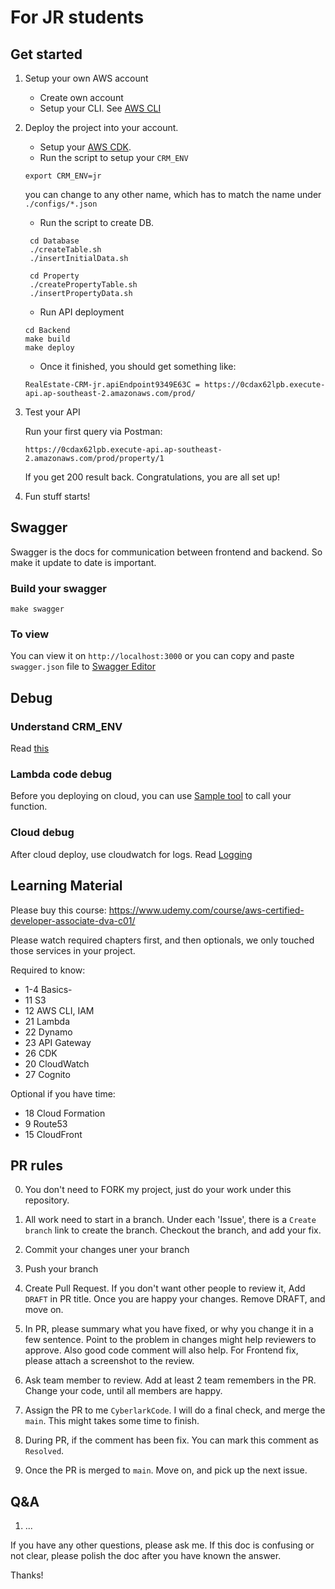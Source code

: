# For JR students

## Get started

1. Setup your own AWS account

   - Create own account
   - Setup your CLI. See [AWS CLI](https://docs.aws.amazon.com/cli/latest/userguide/cli-chap-getting-started.html)

2. Deploy the project into your account.

   - Setup your [AWS CDK](https://docs.aws.amazon.com/cdk/v2/guide/getting_started.html).
   - Run the script to setup your `CRM_ENV`

   ```
   export CRM_ENV=jr
   ```

   you can change to any other name, which has to match the name under `./configs/*.json`

   - Run the script to create DB.

   ```
    cd Database
    ./createTable.sh
    ./insertInitialData.sh

    cd Property
    ./createPropertyTable.sh
    ./insertPropertyData.sh
   ```

   - Run API deployment

   ```
   cd Backend
   make build
   make deploy
   ```

   - Once it finished, you should get something like:

   ```
   RealEstate-CRM-jr.apiEndpoint9349E63C = https://0cdax62lpb.execute-api.ap-southeast-2.amazonaws.com/prod/
   ```

3. Test your API

   Run your first query via Postman:

   ```
   https://0cdax62lpb.execute-api.ap-southeast-2.amazonaws.com/prod/property/1
   ```

   If you get 200 result back. Congratulations, you are all set up!

4. Fun stuff starts!

## Swagger

Swagger is the docs for communication between frontend and backend. So make it update to date is important.

### Build your swagger

```
make swagger
```

### To view

You can view it on `http://localhost:3000` or
you can copy and paste `swagger.json` file to [Swagger Editor](https://editor.swagger.io/)

## Debug

### Understand CRM_ENV

Read [this](../Docs/Environment.md)

### Lambda code debug

Before you deploying on cloud, you can use [Sample tool](../Tools/sample/) to call your function.

### Cloud debug

After cloud deploy, use cloudwatch for logs. Read [Logging](../Docs/Logging.md)

## Learning Material

Please buy this course: https://www.udemy.com/course/aws-certified-developer-associate-dva-c01/

Please watch required chapters first, and then optionals,
we only touched those services in your project.

Required to know:

- 1-4 Basics-
- 11 S3
- 12 AWS CLI, IAM
- 21 Lambda
- 22 Dynamo
- 23 API Gateway
- 26 CDK
- 20 CloudWatch
- 27 Cognito

Optional if you have time:

- 18 Cloud Formation
- 9 Route53
- 15 CloudFront

## PR rules

0. You don't need to FORK my project, just do your work under this repository.

1. All work need to start in a branch. Under each 'Issue', there is a `Create branch` link to create the branch. Checkout the branch, and add your fix.

2. Commit your changes uner your branch

3. Push your branch

4. Create Pull Request. If you don't want other people to review it, Add `DRAFT` in PR title. Once you are happy your changes. Remove DRAFT, and move on.

5. In PR, please summary what you have fixed, or why you change it in a few sentence. Point to the problem in changes might help reviewers to approve. Also good code comment will also help. For Frontend fix, please attach a screenshot to the review.

6. Ask team member to review. Add at least 2 team remembers in the PR. Change your code, until all members are happy.

7. Assign the PR to me `CyberlarkCode`. I will do a final check, and merge the `main`. This might takes some time to finish.

8. During PR, if the comment has been fix. You can mark this comment as `Resolved`.

9. Once the PR is merged to `main`. Move on, and pick up the next issue.

## Q&A

1. ...

If you have any other questions, please ask me.
If this doc is confusing or not clear, please polish the doc after you have known the answer.

Thanks!
